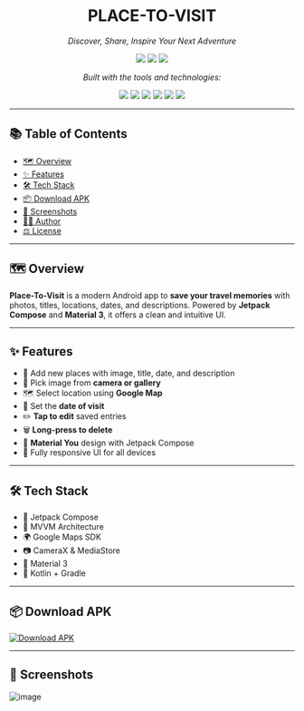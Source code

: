 <h1 align="center">PLACE-TO-VISIT</h1>
<p align="center"><em>Discover, Share, Inspire Your Next Adventure</em></p>

<p align="center">
  <img src="https://img.shields.io/github/last-commit/Ashu-sosuke/Place-To-Visit?style=for-the-badge" />
  <img src="https://img.shields.io/github/languages/top/Ashu-sosuke/Place-To-Visit?color=blue&style=for-the-badge" />
  <img src="https://img.shields.io/github/languages/count/Ashu-sosuke/Place-To-Visit?style=for-the-badge" />
</p>

<p align="center"><em>Built with the tools and technologies:</em></p>

<p align="center">
  <img src="https://img.shields.io/badge/Markdown-000000?style=for-the-badge&logo=markdown" />
  <img src="https://img.shields.io/badge/Android-3DDC84?style=for-the-badge&logo=android&logoColor=white" />
  <img src="https://img.shields.io/badge/Gradle-02303A?style=for-the-badge&logo=gradle" />
  <img src="https://img.shields.io/badge/XML-00599C?style=for-the-badge&logo=xml&logoColor=white" />
  <img src="https://img.shields.io/badge/Google-4285F4?style=for-the-badge&logo=google&logoColor=white" />
  <img src="https://img.shields.io/badge/Kotlin-7F52FF?style=for-the-badge&logo=kotlin&logoColor=white" />
</p>

---

## 📚 Table of Contents

- [🗺️ Overview](#️-overview)
- [✨ Features](#-features)
- [🛠 Tech Stack](#-tech-stack)
- [📦 Download APK](#-download-apk)
- [📸 Screenshots](#-screenshots)
- [🙋‍♂️ Author](#-author)
- [⚖️ License](#-license)

---

## 🗺️ Overview

**Place-To-Visit** is a modern Android app to **save your travel memories** with photos, titles, locations, dates, and descriptions. Powered by **Jetpack Compose** and **Material 3**, it offers a clean and intuitive UI.

---

## ✨ Features

- 📝 Add new places with image, title, date, and description  
- 📸 Pick image from **camera or gallery**
- 🗺️ Select location using **Google Map**
- 📅 Set the **date of visit**
- ✏️ **Tap to edit** saved entries
- 🗑️ **Long-press to delete**
- 🎨 **Material You** design with Jetpack Compose
- 📲 Fully responsive UI for all devices

---

## 🛠 Tech Stack

- 📍 Jetpack Compose
- 🧠 MVVM Architecture
- 🌍 Google Maps SDK
- 📷 CameraX & MediaStore
- 🎨 Material 3
- 🧪 Kotlin + Gradle

---

## 📦 Download APK

[![Download APK](https://img.shields.io/badge/Download-v1-blue?style=for-the-badge&logo=android)](https://github.com/Ashu-sosuke/Place-To-Visit/releases/tag/v1)

---

## 📸 Screenshots
![image](https://github.com/user-attachments/assets/170aef04-203e-41a8-8eab-69a0dbb5773b)
